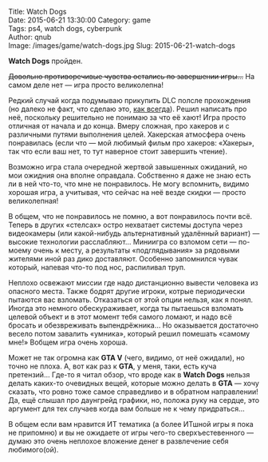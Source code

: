 Title: Watch Dogs  
Date: 2015-06-21 13:30:00
Category: game  
Tags: ps4, watch dogs, cyberpunk  
Author: qnub  
Image: /images/game/watch-dogs.jpg
Slug: 2015-06-21-watch-dogs

**Watch Dogs** пройден.

<s>Довольно противоречивые чувства остались по завершении игры…</s> На самом деле нет — игра просто великолепна!

Редкий случай когда подумываю прикупить DLC полсле прохождения (но далеко не факт, что сделаю это, [как всегда]({filename}/2015/06/2015-06-19-metal-gear-solid-v-ground-zeroes.md)). Решил написать про неё, поскольку решительно не понимаю за что её хают! Игра просто отличная от начала и до конца. Вмеру сложная, про хакеров и с различными путями выполнения целей. Хакерская атмосфера очень понравилась (если что — мой любимый фильм про хакеров: «Хакеры», так что если ваш нет, то тут наверное стоит завершить чтение).

Возможно игра стала очередной жертвой завышенных ожиданий, но мои ожидния она вполне оправдала. Собственно я даже не знаю есть ли в ней что-то, что мне не понравилось. Не могу вспомнить, видимо хорошая игра, а учитывая, что сейчас на неё везде скидки — просто великолепная!

В общем, что не понравилось не помню, а вот понравилось почти всё. Теперь в других «стелсах» остро нехватает системы доступа через видеокамеры (или какой-нибудь альтернативный удалённый вариант) — высокие технологии расслабляют… Миниигра со взломом сети — по-моему очень к месту, а результаты «подглядывания» за рядовыми жителями иной раз дико доставляют. Особенно запомнился чувак который, напевая что-то под нос, распиливал труп.

Неплохо освежают миссии где надо дистанционно вывести человека из опасного места. Также бодрят другие игроки, котрые периодически пытаются вас взломать. Отказаться от этой опции нельзя, как я понял. Иногда это немного обескураживает, когда ты пытаешься взломать целевой объект и в этот момент тебя самого ломают, и надо всё бросать и обезвреживать выпендрёжника… Но оказывается достаточно весело потом завалить «умника», который решил помешать «самому мне!» Вобщем игра очень хороша.

Может не так огромна как **GTA V** (чего, видимо, от неё ожидали), но точно не плоха. А, вот как раз к **GTA**, у меня, таки, есть куча претензий… Где-то я читал обзор, что вроде как в **Watch Dogs** нельзя делать каких-то очевидных вещей, которые можно делать в **GTA** — хочу сказать, что ровно тоже самое справедливо и в обратном направлении! Да, ещё слышал про даунгрейд графики, но, положа руку на сердце, это аргумент для тех случаев когда вам больше не к чему придраться…

В общем если вам нравится ИТ тематика (а более ИТшной игры я пока не припомню) и вы не ожидаете от игры чего-то сверхъестевенного — думаю это очень неплохое вложение денег в развлечение себя любимого(ой).
